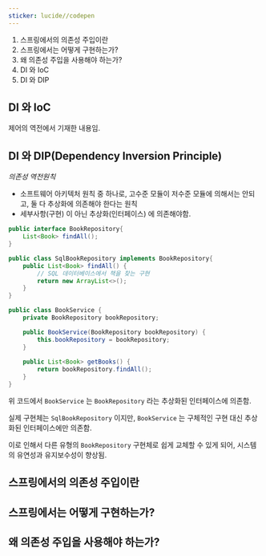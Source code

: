 ```yaml
---
sticker: lucide//codepen
---
```

1. 스프링에서의 의존성 주입이란
2. 스프링에서는 어떻게 구현하는가?
3. 왜 의존성 주입을 사용해야 하는가?
4. DI 와 IoC
5. DI 와 DIP 


## DI 와 IoC
제어의 역전에서 기재한 내용임.


## DI 와  DIP(Dependency Inversion Principle)
_의존성 역전원칙_

* 소프트웨어 아키텍처 원칙 중 하나로, 고수준 모듈이 저수준 모듈에 의해서는 안되고, 둘 다 추상화에 의존해야 한다는 원칙
* 세부사항(구현) 이 아닌 추상화(인터페이스) 에 의존해야함.


```java
public interface BookRepository{
	List<Book> findAll();
}

public class SqlBookRepository implements BookRepository{
	public List<Book> findAll() {
		// SQL 데이터베이스에서 책을 찾는 구현
		return new ArrayList<>();
	}
}

public class BookService {
	private BookRepository bookRepository;

	public BookService(BookRepository bookRepository) {
		this.bookRepository = bookRepository;
	}
	
	public List<Book> getBooks() {
		return bookRepository.findAll();
	}
}
```

위 코드에서 `BookService` 는 `BookRepository` 라는 추상화된 인터페이스에 의존함.

실제 구현체는 `SqlBookRepository` 이지만, `BookService` 는 구체적인 구현 대신 추상화된 인터페이스에만 의존함.

이로 인해서 다른 유형의 `BookRepository` 구현체로 쉽게 교체할 수 있게 되어, 시스템의 유연성과 유지보수성이 향상됨.




## 스프링에서의 의존성 주입이란






## 스프링에서는 어떻게 구현하는가?





## 왜 의존성 주입을 사용해야 하는가?